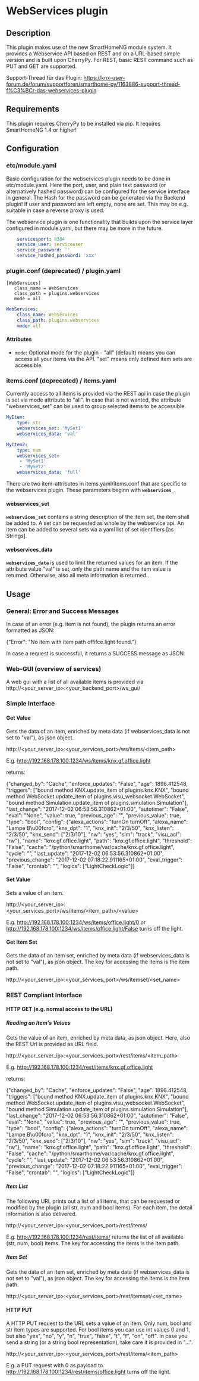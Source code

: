 # WebServices plugin

## Description

This plugin makes use of the new SmartHomeNG module system. It provides a Webservice API based on REST and on a URL-based simple version and is
built upon CherryPy.
For REST, basic REST command such as PUT and GET are supported.

Support-Thread für das Plugin: https://knx-user-forum.de/forum/supportforen/smarthome-py/1163886-support-thread-f%C3%BCr-das-webservices-plugin

## Requirements

This plugin requires CherryPy to be installed via pip.
It requires SmartHomeNG 1.4 or higher!

## Configuration

### etc/module.yaml
Basic configuration for the webservices plugin needs to be done in etc/module.yaml. Here the port, user, and plain text password (or alternatively hashed password) can be configured for the service interface in general.
The Hash for the password can be generated via the Backend plugin! If user and password are left empty, none are set. This may be e.g. suitable in case a reverse proxy is used.

The webservice plugin is one functionality that builds upon the service layer configured in module.yaml, but there may be more in the future.

```yaml
    servicesport: 8384
    service_user: serviceuser
    service_password: ''
    service_hashed_password: 'xxx'
```

### plugin.conf (deprecated) / plugin.yaml

```
[WebServices]
   class_name = WebServices
   class_path = plugins.webservices
   mode = all
```

```yaml
WebServices:
    class_name: WebServices
    class_path: plugins.webservices
    mode: all
```
#### Attributes
  * `mode`: Optional mode for the plugin - "all" (default) means you can access all your items via the API. "set" means only defined item sets are accessible.

### items.conf (deprecated) / items.yaml

Currently access to all items is provided via the REST api in case the plugin is set via mode attribute to "all". In case that is not wanted, the attribute "webservices_set" can be used to group selected items to be accessible.

```yaml
MyItem:
    type: str
    webservices_set: 'MySet1'
    webservices_data: 'val'

MyItem2:
    type: num
    webservices_set:
     - 'MySet1'
     - 'MySet2'
    webservices_data: 'full'
```

There are two item-attributes in items.yaml/items.conf that are specific to the webservices plugin. These parameters beginn with **`webservices_`**.

#### webservices_set

**`webservices_set`** contains a string description of the item set, the item shall be added to. A set can be requested as whole by the webservice api. An item can be added to several sets via a yaml list of set identifiers [as Strings].

#### webservices_data
**`webservices_data`** is used to limit the returned values for an item. If the attribute value "val" is set, only the path name and the item value is returned. Otherwise, also all meta information is returned..

## Usage

### General: Error and Success Messages

In case of an error (e.g. item is not found), the plugin returns an error formatted as JSON:

{"Error": "No item with item path offifce.light found."}

In case a request is successful, it returns a SUCCESS message as JSON.

### Web-GUI (overview of services)

A web gui with a list of all available items is provided via
http://<your_server_ip>:<your_backend_port>/ws_gui/

### Simple Interface

#### Get Value

Gets the data of an item, enriched by meta data (if webservices_data is not set to "val"), as json object.

http://<your_server_ip>:<your_services_port>/ws/items/<item_path>

E.g. http://192.168.178.100:1234/ws/items/knx.gf.office.light

returns:

{"changed_by": "Cache", "enforce_updates": "False", "age": 1896.412548, "triggers": ["bound method KNX.update_item of plugins.knx.KNX", "bound method WebSocket.update_item of plugins.visu_websocket.WebSocket", "bound method Simulation.update_item of plugins.simulation.Simulation"], "last_change": "2017-12-02 06:53:56.310862+01:00", "autotimer": "False", "eval": "None", "value": true, "previous_age": "", "previous_value": true, "type": "bool", "config": {"alexa_actions": "turnOn turnOff", "alexa_name": "Lampe B\u00fcro", "knx_dpt": "1", "knx_init": "2/3/50", "knx_listen": "2/3/50", "knx_send": ["2/3/10"], "nw": "yes", "sim": "track", "visu_acl": "rw"}, "name": "knx.gf.office.light", "path": "knx.gf.office.light", "threshold": "False", "cache": "/python/smarthome/var/cache/knx.gf.office.light", "cycle": "", "last_update": "2017-12-02 06:53:56.310862+01:00", "previous_change": "2017-12-02 07:18:22.911165+01:00", "eval_trigger": "False", "crontab": "", "logics": ["LightCheckLogic"]}

#### Set Value

Sets a value of an item.

http://<your_server_ip>:<your_services_port>/ws/items/<item_path>/\<value\>

E.g. http://192.168.178.100:1234/ws/items/office.light/0 or http://192.168.178.100:1234/ws/items/office.light/False turns off the light.

#### Get Item Set

Gets the data of an item set, enriched by meta data (if webservices_data is not set to "val"), as json object. The key for accessing the items is the item path.

http://<your_server_ip>:<your_services_port>/ws/itemset/<set_name>

### REST Compliant Interface

#### HTTP GET (e.g. normal access to the URL)

##### Reading an Item's Values

Gets the value of an item, enriched by meta data, as json object. Here, also the REST Url is provided as URL field.

http://<your_server_ip>:<your_services_port>/rest/items/<item_path>

E.g. http://192.168.178.100:1234/rest/items/knx.gf.office.light

returns:

{"changed_by": "Cache", "enforce_updates": "False", "age": 1896.412548, "triggers": ["bound method KNX.update_item of plugins.knx.KNX", "bound method WebSocket.update_item of plugins.visu_websocket.WebSocket", "bound method Simulation.update_item of plugins.simulation.Simulation"], "last_change": "2017-12-02 06:53:56.310862+01:00", "autotimer": "False", "eval": "None", "value": true, "previous_age": "", "previous_value": true, "type": "bool", "config": {"alexa_actions": "turnOn turnOff", "alexa_name": "Lampe B\u00fcro", "knx_dpt": "1", "knx_init": "2/3/50", "knx_listen": "2/3/50", "knx_send": ["2/3/10"], "nw": "yes", "sim": "track", "visu_acl": "rw"}, "name": "knx.gf.office.light", "path": "knx.gf.office.light", "threshold": "False", "cache": "/python/smarthome/var/cache/knx.gf.office.light", "cycle": "", "last_update": "2017-12-02 06:53:56.310862+01:00", "previous_change": "2017-12-02 07:18:22.911165+01:00", "eval_trigger": "False", "crontab": "", "logics": ["LightCheckLogic"]}

##### Item List

The following URL prints out a list of all items, that can be requested or modified by the plugin (all str, num and bool items).
For each item, the detail information is also delivered.

http://<your_server_ip>:<your_services_port>/rest/items/

E.g. http://192.168.178.100:1234/rest/items/ returns the list of all available (str, num, bool) items. The key for accessing the items is the item path.

##### Item Set

Gets the data of an item set, enriched by meta data (if webservices_data is not set to "val"), as json object. The key for accessing the items is the item path.

http://<your_server_ip>:<your_services_port>/rest/itemset/<set_name>

#### HTTP PUT

A HTTP PUT request to the URL sets a value of an item. Only num, bool and str item types are supported.
For bool items you can use int values 0 and 1, but also "yes", "no", "y", "n", "true", "false", "t", "f", "on", "off".
In case you send a string (or a string bool representation), take care it is provided in "...".

http://<your_server_ip>:<your_services_port>/rest/items/<item_path>

E.g. a PUT request with 0 as payload to http://192.168.178.100:1234/rest/items/office.light turns off the light.